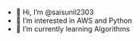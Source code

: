 - 👋 Hi, I’m @saisunil2303
- 👀 I’m interested in AWS and Python
- 🌱 I’m currently learning Algorithms

<!---
saisunil2303/saisunil2303 is a ✨ special ✨ repository because its `README.md` (this file) appears on your GitHub profile.
You can click the Preview link to take a look at your changes.
--->
